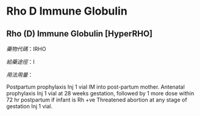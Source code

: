 # Rho D Immune Globulin

## Rho (D) Immune Globulin [HyperRHO]

*藥物代碼*：IRHO

*給藥途徑*：I

*用法用量*：

Postpartum prophylaxis Inj 1 vial IM into post-partum mother. 
Antenatal prophylaxis Inj 1 vial at 28 weeks gestation, followed by 1 more dose within 72 hr postpartum if infant is Rh +ve
Threatened abortion at any stage of gestation Inj 1 vial.

